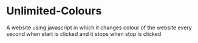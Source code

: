 # Unlimited-Colours
A website using javascript in which it changes colour of the website every second when start is clicked and it stops when stop is clicked
